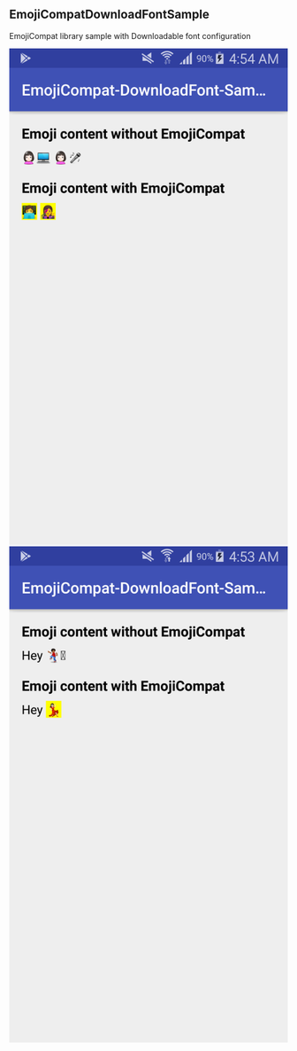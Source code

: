 ## EmojiCompatDownloadFontSample
EmojiCompat library sample with Downloadable font configuration

<img src="device-2017-11-05-045424.png" alt="Screenshot" />
<img src="device-2017-11-05-045323.png" alt="Screenshot" />
